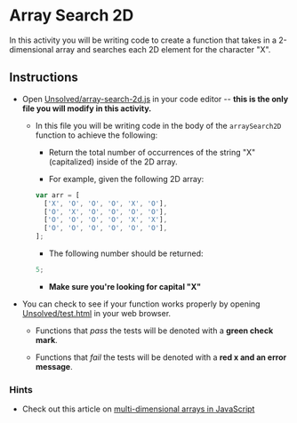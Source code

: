 # Array Search 2D

In this activity you will be writing code to create a function that takes in a 2-dimensional array and searches each 2D element for the character "X".

## Instructions

- Open [Unsolved/array-search-2d.js](Unsolved/array-search-2d.js) in your code editor -- **this is the only file you will modify in this activity.**

  - In this file you will be writing code in the body of the `arraySearch2D` function to achieve the following:

    - Return the total number of occurrences of the string "X" (capitalized) inside of the 2D array.

    - For example, given the following 2D array:

    ```js
    var arr = [
      ['X', 'O', 'O', 'O', 'X', 'O'],
      ['O', 'X', 'O', 'O', 'O', 'O'],
      ['O', 'O', 'O', 'O', 'X', 'X'],
      ['O', 'O', 'O', 'O', 'O', 'O'],
    ];
    ```

    - The following number should be returned:

    ```js
    5;
    ```

    - **Make sure you're looking for capital "X"**

- You can check to see if your function works properly by opening [Unsolved/test.html](Unsolved/test.html) in your web browser.

  - Functions that _pass_ the tests will be denoted with a **green check mark**.

  - Functions that _fail_ the tests will be denoted with a **red x and an error message**.

### Hints

- Check out this article on [multi-dimensional arrays in JavaScript](http://www.javascripttutorial.net/javascript-multidimensional-array/)
